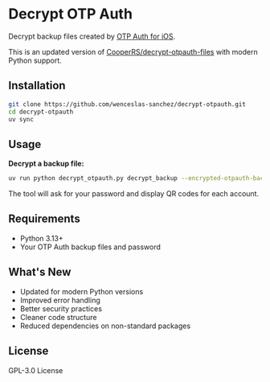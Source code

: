 # Decrypt OTP Auth

Decrypt backup files created by [OTP Auth for iOS](https://apps.apple.com/us/app/otp-auth/id659877384).

This is an updated version of [CooperRS/decrypt-otpauth-files](https://github.com/CooperRS/decrypt-otpauth-files) with modern Python support.

## Installation

```bash
git clone https://github.com/wenceslas-sanchez/decrypt-otpauth.git
cd decrypt-otpauth
uv sync
```

## Usage

**Decrypt a backup file:**
```bash
uv run python decrypt_otpauth.py decrypt_backup --encrypted-otpauth-backup backup.otpauthdb
```

The tool will ask for your password and display QR codes for each account.

## Requirements

- Python 3.13+
- Your OTP Auth backup files and password

## What's New

- Updated for modern Python versions
- Improved error handling
- Better security practices
- Cleaner code structure
- Reduced dependencies on non-standard packages

## License

GPL-3.0 License
